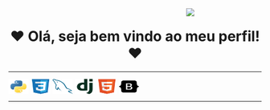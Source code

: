 <head>
  <img src = "https://github.com/Kadekaro/Profile/assets/38010624/e2532a6f-da69-4d9a-ae76-0ff253a9ca75" width="150" align="right">
  <h1 align="center"> ❤️ Olá, seja bem vindo ao meu perfil! ❤️ </h1>
</head>

---

<div>
  <img align="center" alt="Python" height="30" width="40" src="https://raw.githubusercontent.com/devicons/devicon/master/icons/python/python-original.svg">
  <img align="center" alt="CSS" height="30" width="40" src="https://raw.githubusercontent.com/devicons/devicon/master/icons/css3/css3-original.svg">
  <img align="center" alt="mysql" height="30" width="40" src="https://raw.githubusercontent.com/devicons/devicon/master/icons/mysql/mysql-original.svg">
  <img align="center" alt="django" height="30" width="40" src="https://raw.githubusercontent.com/devicons/devicon/master/icons/django/django-plain.svg">
  <img align="center" alt="HTML" height="30" width="40" src="https://raw.githubusercontent.com/devicons/devicon/master/icons/html5/html5-original.svg">
  <img align="center" alt="boostrap" height="30" width="40" src="https://raw.githubusercontent.com/devicons/devicon/master/icons/bootstrap/bootstrap-plain.svg">
</div>

---
